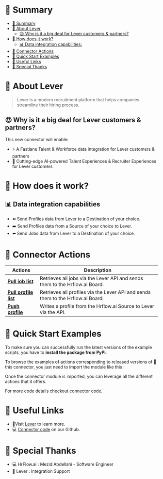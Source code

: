 # 📖 Summary

- [📖 Summary](#📖-summary)
- [💼 About Lever](#💼-about-lever)
  - [😍 Why is it a big deal for Lever customers & partners?](#😍-why-is-it-a-big-deal-for-lever-customers--partners)
- [🔧 How does it work?](#🔧-how-does-it-work)
  - [📊 Data integration capabilities:](#📊-data-integration-capabilities)
- [🔌 Connector Actions](#🔌-connector-actions)
- [💍 Quick Start Examples](#💍-quick-start-examples)
- [🔗 Useful Links](#🔗-useful-links)
- [👏 Special Thanks](#👏-special-thanks)

# 💼 About Lever

> Lever is a modern recruitment platform that helps companies streamline their hiring process.

## 😍 Why is it a big deal for Lever customers & partners?

This new connector will enable:

- ⚡ A Fastlane Talent & Workforce data integration for Lever customers & partners
- 🤖 Cutting-edge AI-powered Talent Experiences & Recruiter Experiences for Lever customers

# 🔧 How does it work?

## 📊 Data integration capabilities

- ⬅️ Send Profiles data from Lever to a Destination of your choice.
- ➡️ Send Profiles data from a Source of your choice to Lever.
- ⬅️ Send Jobs data from Lever to a Destination of your choice.

# 🔌 Connector Actions

| Actions | Description |
| ------- | ----------- |
| [**Pull job list**](docs/pull_job_list.md) | Retrieves all jobs via the Lever API and sends them to the Hrflow.ai Board. |
| [**Pull profile list**](docs/pull_profile_list.md) | Retrieves all profiles via the Lever API and sends them to the Hrflow.ai Board. |
| [**Push profile**](docs/push_profile.md) | Writes a profile from the Hrflow.ai Source to Lever via the API. |

# 💍 Quick Start Examples

To make sure you can successfully run the latest versions of the example scripts, you have to **install the package from PyPi**.

To browse the examples of actions corresponding to released versions of 🤗 this connector, you just need to import the module like this :

Once the connector module is imported, you can leverage all the different actions that it offers.

For more code details checkout connector code.

# 🔗 Useful Links

- 📄Visit [Lever](https://hire.lever.co/developer/documentation) to learn more.
- 💻 [Connector code](https://github.com/Riminder/hrflow-connectors/tree/master/src/hrflow_connectors/connectors/lever) on our Github.

# 👏 Special Thanks

- 💻 HrFlow.ai : Mezid Abdellahi - Software Engineer
- 🤝 Lever : Integration Support
